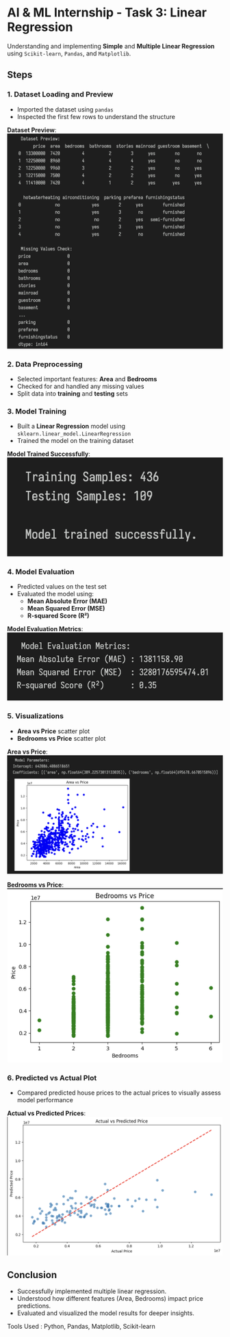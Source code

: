 # AI & ML Internship - Task 3: Linear Regression

Understanding and implementing **Simple** and **Multiple Linear Regression** using `Scikit-learn`, `Pandas`, and `Matplotlib`.

## Steps

### 1. Dataset Loading and Preview
- Imported the dataset using `pandas`
- Inspected the first few rows to understand the structure

 **Dataset Preview**:  
![Dataset Preview](images/1.png)

### 2. Data Preprocessing
- Selected important features: **Area** and **Bedrooms**
- Checked for and handled any missing values
- Split data into **training** and **testing** sets

### 3. Model Training
- Built a **Linear Regression** model using `sklearn.linear_model.LinearRegression`
- Trained the model on the training dataset

 **Model Trained Successfully**:  
![Model Trained](images/2.png)

### 4. Model Evaluation
- Predicted values on the test set
- Evaluated the model using:
  - **Mean Absolute Error (MAE)**
  - **Mean Squared Error (MSE)**
  - **R-squared Score (R²)**

 **Model Evaluation Metrics**:  
![Model Evaluation](images/3.png)

### 5. Visualizations
- **Area vs Price** scatter plot
- **Bedrooms vs Price** scatter plot

 **Area vs Price**:  
![Area vs Price](images/4.png)

 **Bedrooms vs Price**:  
![Bedrooms vs Price](images/5.png)

### 6. Predicted vs Actual Plot
- Compared predicted house prices to the actual prices to visually assess model performance

 **Actual vs Predicted Prices**:  
![Actual vs Predicted](images/6.png)

##  Conclusion
- Successfully implemented multiple linear regression.
- Understood how different features (Area, Bedrooms) impact price predictions.
- Evaluated and visualized the model results for deeper insights.

 Tools Used : Python, Pandas, Matplotlib, Scikit-learn

